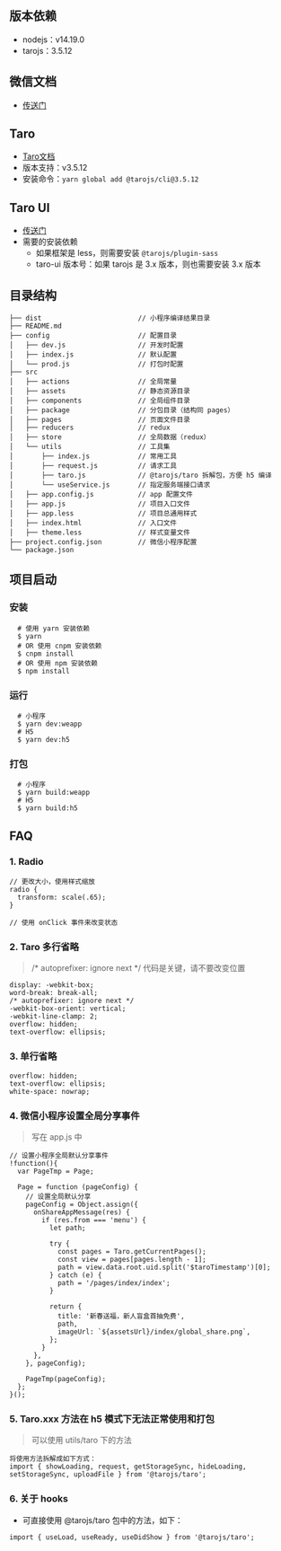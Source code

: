 ## 版本依赖

- nodejs：v14.19.0
- tarojs：3.5.12

## 微信文档

- [传送门](https://developers.weixin.qq.com/miniprogram/dev/component)

## Taro

- [Taro文档](https://taro-docs.jd.com/docs/)
- 版本支持：v3.5.12
- 安装命令：`yarn global add @tarojs/cli@3.5.12`

## Taro UI

- [传送门](https://taro-ui.jd.com)
- 需要的安装依赖
  - 如果框架是 less，则需要安装 `@tarojs/plugin-sass`
  - taro-ui 版本号：如果 tarojs 是 3.x 版本，则也需要安装 3.x 版本

## 目录结构

```
├── dist                        // 小程序编译结果目录
├── README.md
├── config                      // 配置目录
│   ├── dev.js                  // 开发时配置
│   ├── index.js                // 默认配置
│   └── prod.js                 // 打包时配置
├── src
│   ├── actions                 // 全局常量
│   ├── assets                  // 静态资源目录
│   ├── components              // 全局组件目录
│   ├── package                 // 分包目录（结构同 pages）
│   ├── pages                   // 页面文件目录
│   ├── reducers                // redux
│   ├── store                   // 全局数据（redux）
│   └── utils                   // 工具集
│       ├── index.js            // 常用工具
│       ├── request.js          // 请求工具
│       ├── taro.js             // @tarojs/taro 拆解包，方便 h5 编译
│       └── useService.js       // 指定服务端接口请求
│   ├── app.config.js           // app 配置文件
│   ├── app.js                  // 项目入口文件
│   ├── app.less                // 项目总通用样式
│   ├── index.html              // 入口文件
│   ├── theme.less              // 样式变量文件
├── project.config.json         // 微信小程序配置
└── package.json
```

## 项目启动

### 安装

```
  # 使用 yarn 安装依赖
  $ yarn
  # OR 使用 cnpm 安装依赖
  $ cnpm install
  # OR 使用 npm 安装依赖
  $ npm install
```

### 运行

```
  # 小程序
  $ yarn dev:weapp
  # H5
  $ yarn dev:h5
```

### 打包

```
  # 小程序
  $ yarn build:weapp
  # H5
  $ yarn build:h5
```

## FAQ

### 1. Radio

```
// 更改大小，使用样式缩放
radio {
  transform: scale(.65);
}

// 使用 onClick 事件来改变状态
```

### 2. Taro 多行省略

> /* autoprefixer: ignore next */ 代码是关键，请不要改变位置

```
display: -webkit-box;
word-break: break-all;
/* autoprefixer: ignore next */
-webkit-box-orient: vertical;
-webkit-line-clamp: 2;
overflow: hidden;
text-overflow: ellipsis;
```

### 3. 单行省略

```
overflow: hidden;
text-overflow: ellipsis;
white-space: nowrap;
```

### 4. 微信小程序设置全局分享事件

> 写在 app.js 中

```
// 设置小程序全局默认分享事件
!function(){
  var PageTmp = Page;

  Page = function (pageConfig) {
    // 设置全局默认分享
    pageConfig = Object.assign({
      onShareAppMessage(res) {
        if (res.from === 'menu') {
          let path;

          try {
            const pages = Taro.getCurrentPages();
            const view = pages[pages.length - 1];
            path = view.data.root.uid.split('$taroTimestamp')[0];
          } catch (e) {
            path = '/pages/index/index';
          }

          return {
            title: '新春送福，新人盲盒首抽免费',
            path,
            imageUrl: `${assetsUrl}/index/global_share.png`,
          };
        }
      },
    }, pageConfig);

    PageTmp(pageConfig);
  };
}();
```

### 5. Taro.xxx 方法在 h5 模式下无法正常使用和打包

> 可以使用 utils/taro 下的方法

```
将使用方法拆解成如下方式：
import { showLoading, request, getStorageSync, hideLoading, setStorageSync, uploadFile } from '@tarojs/taro';
```

### 6. 关于 hooks

- 可直接使用 @tarojs/taro 包中的方法，如下：

```
import { useLoad, useReady, useDidShow } from '@tarojs/taro';
```
